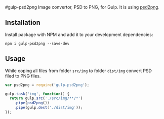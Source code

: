 #gulp-psd2png
Image convertor, PSD to PNG, for Gulp. It is using [psd2png](https://github.com/qdsang/psd2png).


## Installation
Install package with NPM and add it to your development dependencies:

`npm i gulp-psd2png --save-dev`


## Usage
While coping all files from folder `src/img` to folder `dist/img` convert PSD filed to PNG files.

```js
var psd2png = require('gulp-psd2png');

gulp.task('img', function() {
  return gulp.src('./src/img/**/*')
    .pipe(psd2png())
    .pipe(gulp.dest('./dist/img'));
});
```
